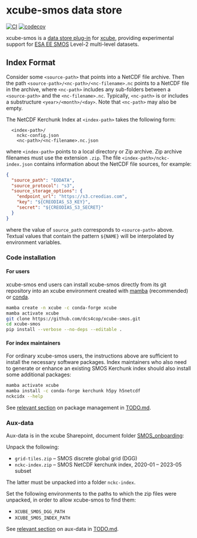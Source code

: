 # xcube-smos data store

[![CI](https://github.com/dcs4cop/xcube-smos/actions/workflows/tests.yaml/badge.svg)](https://github.com/dcs4cop/xcube-smos/actions/workflows/tests.yaml)
[![codecov](https://codecov.io/gh/dcs4cop/xcube-smos/graph/badge.svg?token=ZJ0J4QT1UM)](https://codecov.io/gh/dcs4cop/xcube-smos)

xcube-smos is a
[data store plug-in](https://xcube.readthedocs.io/en/latest/api.html#data-store-framework)
for [xcube](https://xcube.readthedocs.io/), providing experimental support for
[ESA EE SMOS](https://www.esa.int/Applications/Observing_the_Earth/FutureEO/SMOS)
Level-2 multi-level datasets.

## Index Format

Consider some `<source-path>` that points into a NetCDF file archive.
Then the path `<source-path>/<nc-path>/<nc-filename>.nc` points to a
NetCDF file in the archive, where `<nc-path>` includes any sub-folders 
between a `<source-path>` and the `<nc-filename>.nc`. 
Typically, `<nc-path>` is or includes a substructure `<year>/<month>/<day>`. 
Note that `<nc-path>` may also be empty.

The NetCDF Kerchunk Index at `<index-path>` takes the following form: 

```
  <index-path>/
    nckc-config.json
    <nc-path>/<nc-filename>.nc.json
```

where `<index-path>` points to a local directory or Zip archive.
Zip archive filenames must use the extension `.zip`.
The file `<index-path>/nckc-index.json` contains information 
about the NetCDF file sources, for example:

```json
{
  "source_path": "EODATA",
  "source_protocol": "s3",
  "source_storage_options": {
    "endpoint_url": "https://s3.creodias.com",
    "key": "${CREODIAS_S3_KEY}",
    "secret": "${CREODIAS_S3_SECRET}"
  }
}
```

where the value of `source_path` corresponds to `<source-path>` above.
Textual values that contain the pattern `${NAME}` will be interpolated 
by environment variables.



### Code installation

#### For users

xcube-smos end users can install xcube-smos directly from its git repository
into an xcube environment created with
[mamba](https://mamba.readthedocs.io/en/latest/installation.html)
(recommended) or
[conda](https://docs.conda.io/en/latest/miniconda.html).

```bash
mamba create -n xcube -c conda-forge xcube
mamba activate xcube
git clone https://github.com/dcs4cop/xcube-smos.git
cd xcube-smos
pip install --verbose --no-deps --editable .
```

#### For index maintainers

For ordinary xcube-smos users, the instructions above are sufficient to
install the necessary software packages. Index maintainers who also need to
generate or enhance an existing SMOS Kerchunk index should also install
some additional packages:

```bash
mamba activate xcube
mamba install -c conda-forge kerchunk h5py h5netcdf
nckcidx --help
```

See [relevant section](./TODO.md#setup-project--product) on package management
in [TODO.md](./TODO.md).

### Aux-data

Aux-data is in the xcube Sharepoint, document folder 
[SMOS_onboarding](https://brockmannconsult.sharepoint.com/:f:/s/xcube/Etp9hOpeXupFt5CWiBnGA1wB3BJ7li1d8F-hDvdMGiKeXA?e=NnxuLx):

Unpack the following:

* `grid-tiles.zip` – SMOS discrete global grid (DGG)
* `nckc-index.zip` – SMOS NetCDF kerchunk index, 2020-01 – 2023-05 subset
 
The latter must be unpacked into a folder `nckc-index`.

Set the following environments to the paths to which the zip files were
unpacked, in order to allow xcube-smos to find them:

* `XCUBE_SMOS_DGG_PATH`
* `XCUBE_SMOS_INDEX_PATH`

See [relevant section](./TODO.md#provide-aux-data) on aux-data in
[TODO.md](./TODO.md).
